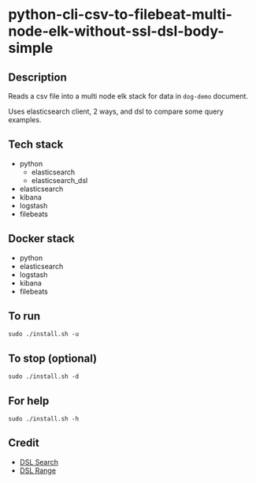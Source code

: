 # python-cli-csv-to-filebeat-multi-node-elk-without-ssl-dsl-body-simple

## Description
Reads a csv file into a multi node elk stack for data in `dog-demo` document.

Uses elasticsearch client, 2 ways, and dsl to compare some query examples.

## Tech stack
- python
    - elasticsearch
    - elasticsearch_dsl
- elasticsearch
- kibana
- logstash
- filebeats

## Docker stack
- python
- elasticsearch
- logstash
- kibana
- filebeats

## To run
`sudo ./install.sh -u`

## To stop (optional)
`sudo ./install.sh -d`

## For help
`sudo ./install.sh -h`

## Credit
- [DSL Search](https://medium.com/@kartik.puri95/a-ninja-way-to-use-elasticsearch-with-python-40a1e841e859)
- [DSL Range](https://stackoverflow.com/questions/43368586/range-query-in-elasticsearch-dsl-by-integer-field)
